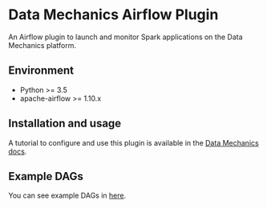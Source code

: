 # Data Mechanics Airflow Plugin

An Airflow plugin to launch and monitor Spark applications on the Data Mechanics platform.

## Environment

* Python >= 3.5
* apache-airflow >= 1.10.x

## Installation and usage

A tutorial to configure and use this plugin is available in the [Data Mechanics docs](https://docs.datamechanics.co/docs/airflow-plugin).

## Example DAGs

You can see example DAGs in [here](https://github.com/datamechanics/datamechanics_airflow_plugin/tree/master/example_dags).
